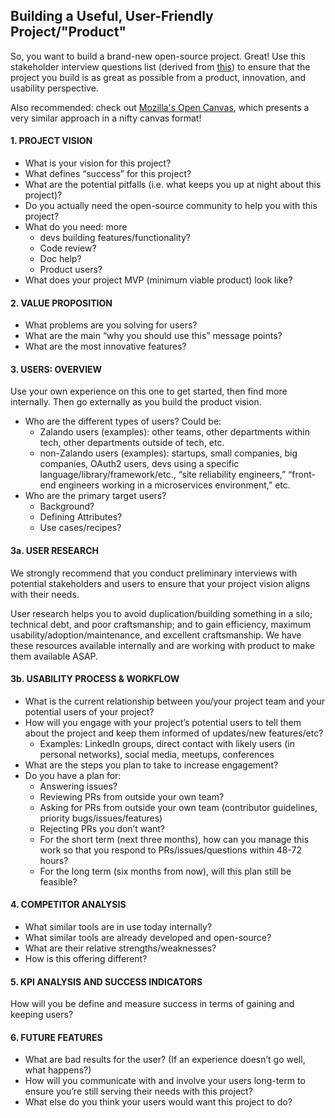 ## Building a Useful, User-Friendly Project/"Product"

So, you want to build a brand-new open-source project. Great! Use this stakeholder interview questions list (derived from [this](http://www.uxapprentice.com/resources/stakeholder-interview-template/)) to ensure that the project you build is as great as possible from a product, innovation, and usability perspective. 

Also recommended: check out [Mozilla's Open Canvas](https://mozilla.github.io/open-leadership-training-series/articles/opening-your-project/develop-an-open-project-strategy-with-open-canvas/), which presents a very similar approach in a nifty canvas format! 

#### 1. PROJECT VISION
- What is your vision for this project?
- What defines “success” for this project?
- What are the potential pitfalls (i.e. what keeps you up at night about this project)?
- Do you actually need the open-source community to help you with this project?
- What do you need: more 
  - devs building features/functionality? 
  - Code review? 
  - Doc help? 
  - Product users? 
- What does your project MVP (minimum viable product) look like?

#### 2. VALUE PROPOSITION
- What problems are you solving for users? 
- What are the main “why you should use this” message points?
- What are the most innovative features?

#### 3. USERS: OVERVIEW
Use your own experience on this one to get started, then find more internally. Then go externally as you build the product vision.
- Who are the different types of users? Could be: 
  - Zalando users (examples): other teams, other departments within tech, other departments outside of tech, etc.
  - non-Zalando users (examples): startups, small companies, big companies, OAuth2 users, devs using a specific language/library/framework/etc., “site reliability engineers,” “front-end engineers working in a microservices environment,” etc. 
- Who are the primary target users?
  - Background?
  - Defining Attributes?
  - Use cases/recipes? 
 
#### 3a. USER RESEARCH
We strongly recommend that you conduct preliminary interviews with potential stakeholders and users to ensure that your project vision aligns with their needs. 

User research helps you to avoid duplication/building something in a silo; technical debt, and poor craftsmanship; and to gain efficiency, maximum usability/adoption/maintenance, and excellent craftsmanship. We have these resources available internally and are working with product to make them available ASAP.

#### 3b. USABILITY PROCESS & WORKFLOW  
- What is the current relationship between you/your project team and your potential users of your project?
- How will you engage with your project’s potential users to tell them about the project and keep them informed of updates/new features/etc? 
  - Examples: LinkedIn groups, direct contact with likely users (in personal networks), social media, meetups, conferences 
- What are the steps you plan to take to increase engagement?
- Do you have a plan for:
  - Answering issues?
  - Reviewing PRs from outside your own team?
  - Asking for PRs from outside your own team (contributor guidelines, priority bugs/issues/features)
  - Rejecting PRs you don’t want?
  - For the short term (next three months), how can you manage this work so that you respond to PRs/issues/questions within 48-72 hours?
  - For the long term (six months from now), will this plan still be feasible? 

#### 4. COMPETITOR ANALYSIS
- What similar tools are in use today internally?
- What similar tools are already developed and open-source?
- What are their relative strengths/weaknesses?
- How is this offering different?

#### 5. KPI ANALYSIS AND SUCCESS INDICATORS
How will you be define and measure success in terms of gaining and keeping users?  

#### 6. FUTURE FEATURES
- What are bad results for the user? (If an experience doesn’t go well, what happens?)
- How will you communicate with and involve your users long-term to ensure you’re still serving their needs with this project?
- What else do you think your users would want this project to do?
